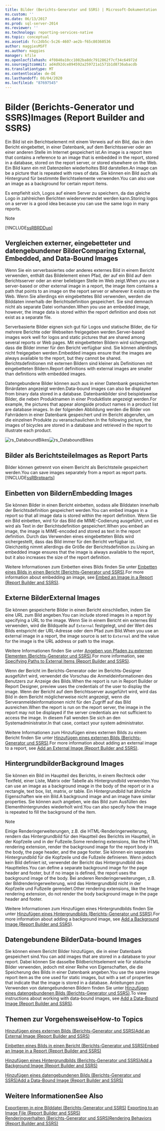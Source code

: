 ```yaml
---
title: Bilder (Berichts-Generator und SSRS) | Microsoft-Dokumentation
ms.custom: ''
ms.date: 06/13/2017
ms.prod: sql-server-2014
ms.reviewer: ''
ms.technology: reporting-services-native
ms.topic: conceptual
ms.assetid: fcc2db5c-5c26-4607-ae2b-f65c80360536
author: maggiesMSFT
ms.author: maggies
manager: kfile
ms.openlocfilehash: 4f0840a10cc1082ba8dc7912862f7cf34c64972d
ms.sourcegitcommit: ad4d92dce894592a259721a1571b1d8736abacdb
ms.translationtype: MT
ms.contentlocale: de-DE
ms.lasthandoff: 08/04/2020
ms.locfileid: "87697545"
---
```

# <a name="images-report-builder-and-ssrs"></a><span data-ttu-id="08d13-102">Bilder (Berichts-Generator und SSRS)</span><span class="sxs-lookup"><span data-stu-id="08d13-102">Images (Report Builder and SSRS)</span></span>
  <span data-ttu-id="08d13-103">Ein Bild ist ein Berichtselement mit einem Verweis auf ein Bild, das in den Bericht eingebettet, in einer Datenbank, auf dem Berichtsserver oder an einer anderen Stelle im Internet gespeichert ist.</span><span class="sxs-lookup"><span data-stu-id="08d13-103">An image is a report item that contains a reference to an image that is embedded in the report, stored in a database, stored on the report server, or stored elsewhere on the Web.</span></span> <span data-ttu-id="08d13-104">Ein Bild kann ein mit Datenzeilen wiederholtes Bild darstellen.</span><span class="sxs-lookup"><span data-stu-id="08d13-104">An image can be a picture that is repeated with rows of data.</span></span> <span data-ttu-id="08d13-105">Sie können ein Bild auch als Hintergrund für bestimmte Berichtselemente verwenden.</span><span class="sxs-lookup"><span data-stu-id="08d13-105">You can also use an image as a background for certain report items.</span></span>  
  
 <span data-ttu-id="08d13-106">Es empfiehlt sich, Logos auf einem Server zu speichern, da das gleiche Logo in zahlreichen Berichten wiederverwendet werden kann.</span><span class="sxs-lookup"><span data-stu-id="08d13-106">Storing logos on a server is a good idea because you can use the same logo in many reports.</span></span>  
  
> [!NOTE]  
>  [!INCLUDE[ssRBRDDup](../../includes/ssrbrddup-md.md)]  
  
##  <a name="comparing-external-embedded-and-data-bound-images"></a><a name="ComparingImages"></a> <span data-ttu-id="08d13-107">Vergleichen externer, eingebetteter und datengebundener Bilder</span><span class="sxs-lookup"><span data-stu-id="08d13-107">Comparing External, Embedded, and Data-Bound Images</span></span>  
 <span data-ttu-id="08d13-108">Wenn Sie ein serverbasiertes oder anderes externes Bild in einem Bericht verwenden, enthält das Bildelement einen Pfad, der auf ein Bild auf dem Berichtsserver oder an einer beliebigen Stelle im Web zeigt.</span><span class="sxs-lookup"><span data-stu-id="08d13-108">When you use a server-based or other external image in a report, the image item contains a path that points to an image on the report server or wherever it exists on the Web.</span></span> <span data-ttu-id="08d13-109">Wenn Sie allerdings ein eingebettetes Bild verwenden, werden die Bilddaten innerhalb der Berichtsdefinition gespeichert. Sie sind demnach nicht als separate Datei vorhanden.</span><span class="sxs-lookup"><span data-stu-id="08d13-109">When you use an embedded image, however, the image data is stored within the report definition and does not exist as a separate file.</span></span>  
  
 <span data-ttu-id="08d13-110">Serverbasierte Bilder eignen sich gut für Logos und statische Bilder, die für mehrere Berichte oder Webseiten freigegeben werden.</span><span class="sxs-lookup"><span data-stu-id="08d13-110">Server-based images work well for logos and static pictures that are shared among several reports or Web pages.</span></span> <span data-ttu-id="08d13-111">Mit eingebetteten Bildern wird sichergestellt, dass die Bilder immer für den Bericht verfügbar sind. Sie können allerdings nicht freigegeben werden.</span><span class="sxs-lookup"><span data-stu-id="08d13-111">Embedded images ensure that the images are always available to the report, but they cannot be shared.</span></span> <span data-ttu-id="08d13-112">Berichtsdefinitionen mit externen Bildern sind kleiner als Definitionen mit eingebetteten Bildern.</span><span class="sxs-lookup"><span data-stu-id="08d13-112">Report definitions with external images are smaller than definitions with embedded images.</span></span>  
  
 <span data-ttu-id="08d13-113">Datengebundene Bilder können auch aus in einer Datenbank gespeicherten Binärdaten angezeigt werden.</span><span class="sxs-lookup"><span data-stu-id="08d13-113">Data-bound images can also be displayed from binary data stored in a database.</span></span> <span data-ttu-id="08d13-114">Datenbankbilder sind beispielsweise Bilder, die neben Produktnamen in einer Produktliste angezeigt werden.</span><span class="sxs-lookup"><span data-stu-id="08d13-114">For example, the pictures that appear alongside product names in a product list are database images.</span></span> <span data-ttu-id="08d13-115">In der folgenden Abbildung werden die Bilder von Fahrrädern in einer Datenbank gespeichert und im Bericht abgerufen, um die einzelnen Produkte zu veranschaulichen.</span><span class="sxs-lookup"><span data-stu-id="08d13-115">In the following picture, the images of bicycles are stored in a database and retrieved in the report to illustrate each product.</span></span>  
  
 <span data-ttu-id="08d13-116">![rs_DataboundBikes](../media/rs-databoundbikes.gif "rs_DataboundBikes")</span><span class="sxs-lookup"><span data-stu-id="08d13-116">![rs_DataboundBikes](../media/rs-databoundbikes.gif "rs_DataboundBikes")</span></span>  
  

  
##  <a name="images-as-report-parts"></a><a name="ImagesReportParts"></a> <span data-ttu-id="08d13-117">Bilder als Berichtsteile</span><span class="sxs-lookup"><span data-stu-id="08d13-117">Images as Report Parts</span></span>  
 <span data-ttu-id="08d13-118">Bilder können getrennt von einem Bericht als Berichtsteile gespeichert werden.</span><span class="sxs-lookup"><span data-stu-id="08d13-118">You can save images separately from a report as report parts.</span></span> [!INCLUDE[ssRBrptparts](../../includes/ssrbrptparts-md.md)]  
  
 
  
##  <a name="embedding-images"></a><a name="EmbedImages"></a> <span data-ttu-id="08d13-119">Einbetten von Bildern</span><span class="sxs-lookup"><span data-stu-id="08d13-119">Embedding Images</span></span>  
 <span data-ttu-id="08d13-120">Sie können Bilder in einen Bericht einbetten, sodass alle Bilddaten innerhalb der Berichtsdefinition gespeichert werden.</span><span class="sxs-lookup"><span data-stu-id="08d13-120">You can embed images in a report so that all image data is stored within the report definition.</span></span> <span data-ttu-id="08d13-121">Wenn Sie ein Bild einbetten, wird für das Bild die MIME-Codierung ausgeführt, und es wird als Text in der Berichtsdefinition gespeichert.</span><span class="sxs-lookup"><span data-stu-id="08d13-121">When you embed an image, the image is MIME-encoded and stored as text in the report definition.</span></span> <span data-ttu-id="08d13-122">Durch das Verwenden eines eingebetteten Bilds wird sichergestellt, dass das Bild immer für den Bericht verfügbar ist. Gleichzeitig nimmt allerdings die Größe der Berichtsdefinition zu.</span><span class="sxs-lookup"><span data-stu-id="08d13-122">Using an embedded image ensures that the image is always available to the report, but it also increases the size of the report definition.</span></span>  
  
 <span data-ttu-id="08d13-123">Weitere Informationen zum Einbetten eines Bilds finden Sie unter [Einbetten eines Bilds in einen Bericht &#40;Berichts-Generator und SSRS&#41;](embed-an-image-in-a-report-report-builder-and-ssrs.md).</span><span class="sxs-lookup"><span data-stu-id="08d13-123">For more information about embedding an image, see [Embed an Image in a Report &#40;Report Builder and SSRS&#41;](embed-an-image-in-a-report-report-builder-and-ssrs.md).</span></span>  
  

  
##  <a name="external-images"></a><a name="ExternalImages"></a> <span data-ttu-id="08d13-124">Externe Bilder</span><span class="sxs-lookup"><span data-stu-id="08d13-124">External Images</span></span>  
 <span data-ttu-id="08d13-125">Sie können gespeicherte Bilder in einen Bericht einschließen, indem Sie eine URL zum Bild angeben.</span><span class="sxs-lookup"><span data-stu-id="08d13-125">You can include stored images in a report by specifying a URL to the image.</span></span> <span data-ttu-id="08d13-126">Wenn Sie in einem Bericht ein externes Bild verwenden, wird die Bildquelle auf `External` festgelegt, und der Wert des Bilds entspricht der URL-Adresse oder dem Pfad zum Bild.</span><span class="sxs-lookup"><span data-stu-id="08d13-126">When you use an external image in a report, the image source is set to `External` and the value for the image is the URL address or path to the image.</span></span>  
  
 <span data-ttu-id="08d13-127">Weitere Informationen finden Sie unter [Angeben von Pfaden zu externen Elementen &#40;Berichts-Generator und SSRS&#41;](specifying-paths-to-external-items-report-builder-and-ssrs.md).</span><span class="sxs-lookup"><span data-stu-id="08d13-127">For more information, see [Specifying Paths to External Items &#40;Report Builder and SSRS&#41;](specifying-paths-to-external-items-report-builder-and-ssrs.md).</span></span>  
  
 <span data-ttu-id="08d13-128">Wenn der Bericht im Berichts-Generator oder im Berichts-Designer ausgeführt wird, verwendet die Vorschau die Anmeldeinformationen des Benutzers zur Anzeige des Bilds.</span><span class="sxs-lookup"><span data-stu-id="08d13-128">When the report is run in Report Builder or Report Designer, preview uses the credentials of the user to display the image.</span></span> <span data-ttu-id="08d13-129">Wenn der Bericht auf dem Berichtsserver ausgeführt wird, wird das Bild in dem Bericht möglicherweise nicht angezeigt, wenn die Serveranmeldeinformationen nicht für den Zugriff auf das Bild ausreichen.</span><span class="sxs-lookup"><span data-stu-id="08d13-129">When the report is run on the report server, the image in the report may not be displayed if the server credentials are not sufficient to access the image.</span></span> <span data-ttu-id="08d13-130">In diesem Fall wenden Sie sich an den Systemadministrator.</span><span class="sxs-lookup"><span data-stu-id="08d13-130">In that case, contact your system administrator.</span></span>  
  
 <span data-ttu-id="08d13-131">Weitere Informationen zum Hinzufügen eines externen Bilds zu einem Bericht finden Sie unter [Hinzufügen eines externen Bilds &#40;Berichts-Generator und SSRS&#41;](add-an-external-image-report-builder-and-ssrs.md).</span><span class="sxs-lookup"><span data-stu-id="08d13-131">For more information about adding an external image to a report, see [Add an External Image &#40;Report Builder and SSRS&#41;](add-an-external-image-report-builder-and-ssrs.md).</span></span>  
  
 
  
##  <a name="background-images"></a><a name="BackgroundImages"></a> <span data-ttu-id="08d13-132">Hintergrundbilder</span><span class="sxs-lookup"><span data-stu-id="08d13-132">Background Images</span></span>  
 <span data-ttu-id="08d13-133">Sie können ein Bild im Hauptteil des Berichts, in einem Rechteck oder Textfeld, einer Liste, Matrix oder Tabelle als Hintergrundbild verwenden.</span><span class="sxs-lookup"><span data-stu-id="08d13-133">You can use an image as a background image in the body of the report or in a rectangle, text box, list, matrix, or table.</span></span> <span data-ttu-id="08d13-134">Ein Hintergrundbild hat ähnliche Eigenschaften wie ein Bild.</span><span class="sxs-lookup"><span data-stu-id="08d13-134">A background image and an image have similar properties.</span></span> <span data-ttu-id="08d13-135">Sie können auch angeben, wie das Bild zum Ausfüllen des Elementhintergrundes wiederholt wird.</span><span class="sxs-lookup"><span data-stu-id="08d13-135">You can also specify how the image is repeated to fill the background of the item.</span></span>  
  
> [!NOTE]  
>  <span data-ttu-id="08d13-136">Einige Renderingerweiterungen, z.B. die HTML-Renderingerweiterung, rendern das Hintergrundbild für den Hauptteil des Berichts im Hauptteil, in der Kopfzeile und in der Fußzeile.</span><span class="sxs-lookup"><span data-stu-id="08d13-136">Some rendering extensions, like the HTML rendering extension, render the background image for the report body in the body, the page header, and the page footer.</span></span> <span data-ttu-id="08d13-137">Sie können ein separates Hintergrundbild für die Kopfzeile und die Fußzeile definieren. Wenn jedoch kein Bild definiert ist, verwendet der Bericht das Hintergrundbild des Hauptteiles.</span><span class="sxs-lookup"><span data-stu-id="08d13-137">You can define a separate background image for the page header and footer, but if no image is defined, the report uses the background image of the body.</span></span> <span data-ttu-id="08d13-138">Bei anderen Renderingerweiterungen, z.B. der Bildrenderingerweiterung, wird das Hintergrundbild nicht in der Kopfzeile und Fußzeile gerendert.</span><span class="sxs-lookup"><span data-stu-id="08d13-138">Other rendering extensions, like the Image rendering extension, do not render the body background image in the page header and footer.</span></span>  
  
 <span data-ttu-id="08d13-139">Weitere Informationen zum Hinzufügen eines Hintergrundbilds finden Sie unter [Hinzufügen eines Hintergrundbilds &#40;Berichts-Generator und SSRS&#41;](add-a-background-image-report-builder-and-ssrs.md).</span><span class="sxs-lookup"><span data-stu-id="08d13-139">For more information about adding a background image, see [Add a Background Image &#40;Report Builder and SSRS&#41;](add-a-background-image-report-builder-and-ssrs.md).</span></span>  
  
 
  
##  <a name="data-bound-images"></a><a name="DataboundImages"></a> <span data-ttu-id="08d13-140">Datengebundene Bilder</span><span class="sxs-lookup"><span data-stu-id="08d13-140">Data-bound Images</span></span>  
 <span data-ttu-id="08d13-141">Sie können einem Bericht Bilder hinzufügen, die in einer Datenbank gespeichert sind.</span><span class="sxs-lookup"><span data-stu-id="08d13-141">You can add images that are stored in a database to your report.</span></span> <span data-ttu-id="08d13-142">Dabei können Sie dasselbe Bildberichtselement wie für statische Bilder verwenden, jedoch mit einer Reihe von Eigenschaften, die die Speicherung des Bilds in einer Datenbank angeben.</span><span class="sxs-lookup"><span data-stu-id="08d13-142">You use the same image report item as the one used for static images, but with a set of properties that indicate that the image is stored in a database.</span></span> <span data-ttu-id="08d13-143">Anleitungen zum Verwenden von datengebundenen Bildern finden Sie unter [Hinzufügen eines datengebundenen Bilds &#40;Berichts-Generator und SSRS&#41;](add-a-data-bound-image-report-builder-and-ssrs.md).</span><span class="sxs-lookup"><span data-stu-id="08d13-143">To view instructions about working with data-bound images, see [Add a Data-Bound Image &#40;Report Builder and SSRS&#41;](add-a-data-bound-image-report-builder-and-ssrs.md).</span></span>  
  

  
##  <a name="how-to-topics"></a><a name="HowTo"></a> <span data-ttu-id="08d13-144">Themen zur Vorgehensweise</span><span class="sxs-lookup"><span data-stu-id="08d13-144">How-to Topics</span></span>  
 [<span data-ttu-id="08d13-145">Hinzufügen eines externen Bilds &#40;Berichts-Generator und SSRS&#41;</span><span class="sxs-lookup"><span data-stu-id="08d13-145">Add an External Image &#40;Report Builder and SSRS&#41;</span></span>](add-an-external-image-report-builder-and-ssrs.md)  
  
 [<span data-ttu-id="08d13-146">Einbetten eines Bilds in einen Bericht &#40;Berichts-Generator und SSRS&#41;</span><span class="sxs-lookup"><span data-stu-id="08d13-146">Embed an Image in a Report &#40;Report Builder and SSRS&#41;</span></span>](embed-an-image-in-a-report-report-builder-and-ssrs.md)  
  
 [<span data-ttu-id="08d13-147">Hinzufügen eines Hintergrundbilds &#40;Berichts-Generator und SSRS&#41;</span><span class="sxs-lookup"><span data-stu-id="08d13-147">Add a Background Image &#40;Report Builder and SSRS&#41;</span></span>](add-a-background-image-report-builder-and-ssrs.md)  
  
 [<span data-ttu-id="08d13-148">Hinzufügen eines datengebundenen Bilds &#40;Berichts-Generator und SSRS&#41;</span><span class="sxs-lookup"><span data-stu-id="08d13-148">Add a Data-Bound Image &#40;Report Builder and SSRS&#41;</span></span>](add-a-data-bound-image-report-builder-and-ssrs.md)  
  
  
  
## <a name="see-also"></a><span data-ttu-id="08d13-149">Weitere Informationen</span><span class="sxs-lookup"><span data-stu-id="08d13-149">See Also</span></span>  
 <span data-ttu-id="08d13-150">[Exportieren in eine Bilddatei &#40;Berichts-Generator und SSRS&#41;](../report-builder/exporting-to-an-image-file-report-builder-and-ssrs.md) </span><span class="sxs-lookup"><span data-stu-id="08d13-150">[Exporting to an Image File &#40;Report Builder and SSRS&#41;](../report-builder/exporting-to-an-image-file-report-builder-and-ssrs.md) </span></span>  
 [<span data-ttu-id="08d13-151">Renderingverhalten (Berichts-Generator und SSRS)</span><span class="sxs-lookup"><span data-stu-id="08d13-151">Rendering Behaviors &#40;Report Builder  and SSRS&#41;</span></span>](rendering-behaviors-report-builder-and-ssrs.md)  
  
  
